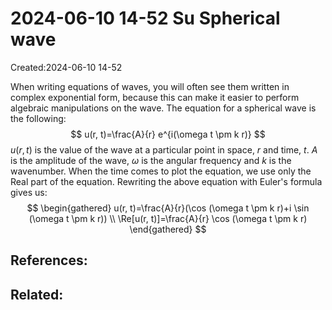 # 2024-06-10 14-52 Su Spherical wave
Created:2024-06-10 14-52

When writing equations of waves, you will often see them written in complex exponential form, because this can make it easier to perform algebraic manipulations on the wave. The equation for a spherical wave is the following:
$$
u(r, t)=\frac{A}{r} e^{i(\omega t \pm k r)}
$$
$u(r, t)$ is the value of the wave at a particular point in space, $r$ and time, $t$. $A$ is the amplitude of the wave, $\omega$ is the angular frequency and $k$ is the wavenumber.
When the time comes to plot the equation, we use only the Real part of the equation. Rewriting the above equation with Euler's formula gives us:
$$
\begin{gathered}
u(r, t)=\frac{A}{r}(\cos (\omega t \pm k r)+i \sin (\omega t \pm k r)) \\
\Re[u(r, t)]=\frac{A}{r} \cos (\omega t \pm k r)
\end{gathered}
$$


## References:

## Related:



